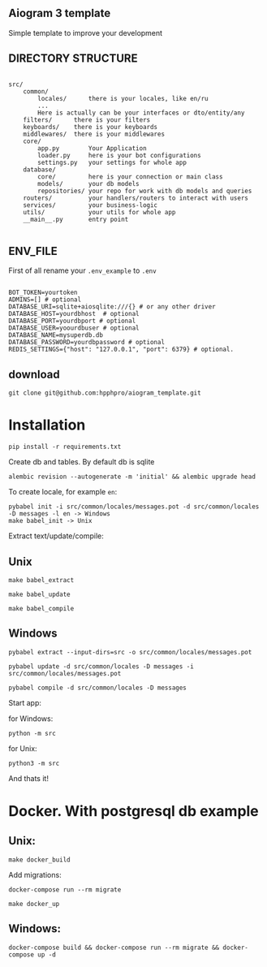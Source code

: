 ## Aiogram 3 template

Simple template to improve your development



DIRECTORY STRUCTURE
-------------------

```

src/
    common/
        locales/      there is your locales, like en/ru
        ...
        Here is actually can be your interfaces or dto/entity/any
    filters/      there is your filters
    keyboards/    there is your keyboards
    middlewares/  there is your middlewares
    core/
        app.py        Your Application
        loader.py     here is your bot configurations
        settings.py   your settings for whole app
    database/
        core/         here is your connection or main class
        models/       your db models
        repositories/ your repo for work with db models and queries
    routers/          your handlers/routers to interact with users
    services/         your business-logic
    utils/            your utils for whole app
    __main__.py       entry point
     
```
## ENV_FILE
First of all rename your `.env_example` to `.env`
```

BOT_TOKEN=yourtoken
ADMINS=[] # optional
DATABASE_URI=sqlite+aiosqlite:///{} # or any other driver 
DATABASE_HOST=yourdbhost  # optional
DATABASE_PORT=yourdbport # optional
DATABASE_USER=yoourdbuser # optional
DATABASE_NAME=mysuperdb.db
DATABASE_PASSWORD=yourdbpassword # optional
REDIS_SETTINGS={"host": "127.0.0.1", "port": 6379} # optional.

```
## download
```
git clone git@github.com:hpphpro/aiogram_template.git
```
# Installation
```
pip install -r requirements.txt
```
Create db and tables. By default db is sqlite
```
alembic revision --autogenerate -m 'initial' && alembic upgrade head
```
To create locale, for example `en`:
```
pybabel init -i src/common/locales/messages.pot -d src/common/locales -D messages -l en -> Windows
make babel_init -> Unix
```
Extract text/update/compile:
## Unix
```
make babel_extract
```
```
make babel_update
```
```
make babel_compile
```
## Windows
```
pybabel extract --input-dirs=src -o src/common/locales/messages.pot
```
```
pybabel update -d src/common/locales -D messages -i src/common/locales/messages.pot
```
```
pybabel compile -d src/common/locales -D messages
```
Start app:

for Windows:
```
python -m src
```
for Unix:
```
python3 -m src
```
And thats it!
# Docker. With postgresql db example
## Unix:
```
make docker_build
```
Add migrations:
```
docker-compose run --rm migrate
```
```
make docker_up
```
## Windows:
```
docker-compose build && docker-compose run --rm migrate && docker-compose up -d
```

